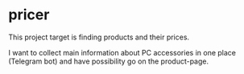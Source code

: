 # pricer

This project target is finding products and their prices.

I want to collect main information about PC accessories in one place (Telegram bot) and have possibility go on the product-page.
